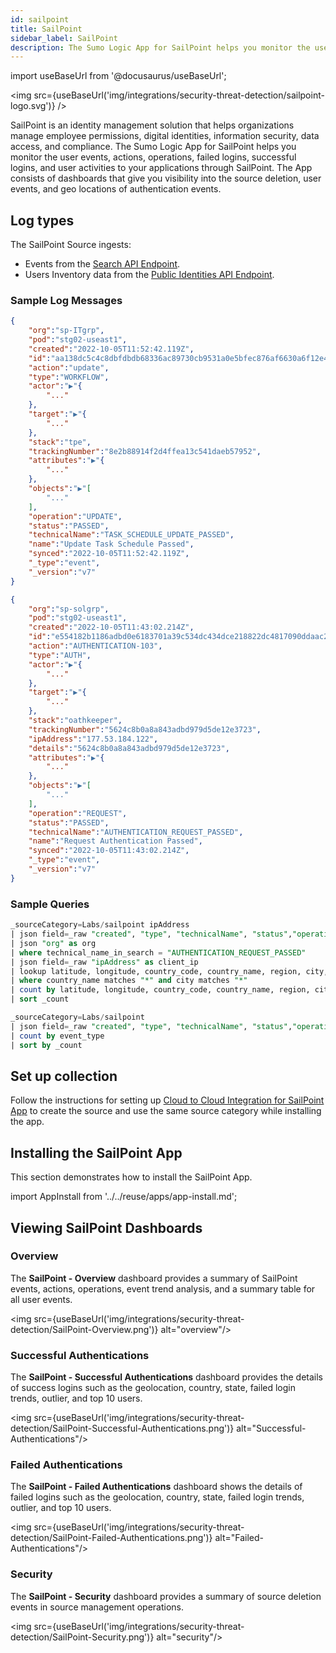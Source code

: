 ```yaml
---
id: sailpoint
title: SailPoint
sidebar_label: SailPoint
description: The Sumo Logic App for SailPoint helps you monitor the user events, actions, operations, failed logins, successful logins, and user activities to your applications through SailPoint.
---
```


import useBaseUrl from '@docusaurus/useBaseUrl';

<img src={useBaseUrl('img/integrations/security-threat-detection/sailpoint-logo.svg')} />

SailPoint is an identity management solution that helps organizations manage employee permissions, digital identities, information security, data access, and compliance. The Sumo Logic App for SailPoint helps you monitor the user events, actions, operations, failed logins, successful logins, and user activities to your applications through SailPoint. The App consists of dashboards that give you visibility into the source deletion, user events, and geo locations of authentication events.

## Log types

The SailPoint Source ingests:

* Events from the [Search API Endpoint](https://developer.sailpoint.com/idn/api/v3/search).
* Users Inventory data from the [Public Identities API Endpoint](https://developer.sailpoint.com/idn/api/v3/get-public-identities).


### Sample Log Messages

```json
{
	"org":"sp-ITgrp",
	"pod":"stg02-useast1",
	"created":"2022-10-05T11:52:42.119Z",
	"id":"aa138dc5c4c8dbfdbdb68336ac89730cb9531a0e5bfec876af6630a6f12e4a2e",
	"action":"update",
	"type":"WORKFLOW",
	"actor":"▶"{
		"..."
	},
	"target":"▶"{
		"..."
	},
	"stack":"tpe",
	"trackingNumber":"8e2b88914f2d4ffea13c541daeb57952",
	"attributes":"▶"{
		"..."
	},
	"objects":"▶"[
		"..."
	],
	"operation":"UPDATE",
	"status":"PASSED",
	"technicalName":"TASK_SCHEDULE_UPDATE_PASSED",
	"name":"Update Task Schedule Passed",
	"synced":"2022-10-05T11:52:42.119Z",
	"_type":"event",
	"_version":"v7"
}
```

```json
{
	"org":"sp-solgrp",
	"pod":"stg02-useast1",
	"created":"2022-10-05T11:43:02.214Z",
	"id":"e554182b1186adbd0e6183701a39c534dc434dce218822dc4817090ddaac2c4c",
	"action":"AUTHENTICATION-103",
	"type":"AUTH",
	"actor":"▶"{
		"..."
	},
	"target":"▶"{
		"..."
	},
	"stack":"oathkeeper",
	"trackingNumber":"5624c8b0a8a843adbd979d5de12e3723",
	"ipAddress":"177.53.184.122",
	"details":"5624c8b0a8a843adbd979d5de12e3723",
	"attributes":"▶"{
		"..."
	},
	"objects":"▶"[
		"..."
	],
	"operation":"REQUEST",
	"status":"PASSED",
	"technicalName":"AUTHENTICATION_REQUEST_PASSED",
	"name":"Request Authentication Passed",
	"synced":"2022-10-05T11:43:02.214Z",
	"_type":"event",
	"_version":"v7"
}
```

### Sample Queries

```sql title="Authentication Event"
_sourceCategory=Labs/sailpoint ipAddress
| json field=_raw "created", "type", "technicalName", "status","operation","actor.name", "action", "name", "target.name", "attributes.sourceName" as created, event_type, technical_name_in_search, event_status, operation, user_name, action, event_desc, target_name, source_name
| json "org" as org
| where technical_name_in_search = "AUTHENTICATION_REQUEST_PASSED"
| json field=_raw "ipAddress" as client_ip
| lookup latitude, longitude, country_code, country_name, region, city, postal_code from geo://location on ip = client_ip
| where country_name matches "*" and city matches "*"
| count by latitude, longitude, country_code, country_name, region, city, postal_code
| sort _count
```


```sql title="SailPoint Event Type"
_sourceCategory=Labs/sailpoint
| json field=_raw "created", "type", "technicalName", "status","operation","actor.name", "action", "name", "target.name", "attributes.sourceName" as created, event_type, technical_name_in_search, event_status, operation, user_name, action, event_desc, target_name, source_name | json "org" as org
| count by event_type
| sort by _count
```

## Set up collection

Follow the instructions for setting up [Cloud to Cloud Integration for SailPoint App](/docs/send-data/hosted-collectors/cloud-to-cloud-integration-framework/sailpoint-source) to create the source and use the same source category while installing the app.


## Installing the SailPoint App

This section demonstrates how to install the SailPoint App.

import AppInstall from '../../reuse/apps/app-install.md';

<AppInstall/>


## Viewing SailPoint Dashboards

### Overview

The **SailPoint - Overview** dashboard provides a summary of SailPoint events, actions, operations, event trend analysis, and a summary table for all user events.

<img src={useBaseUrl('img/integrations/security-threat-detection/SailPoint-Overview.png')} alt="overview"/>


### Successful Authentications

The **SailPoint - Successful Authentications** dashboard provides the details of success logins such as the geolocation, country, state, failed login trends, outlier, and top 10 users.

<img src={useBaseUrl('img/integrations/security-threat-detection/SailPoint-Successful-Authentications.png')} alt="Successful-Authentications"/>


### Failed Authentications

The **SailPoint - Failed Authentications** dashboard shows the details of failed logins such as the geolocation, country, state, failed login trends, outlier, and top 10 users.

<img src={useBaseUrl('img/integrations/security-threat-detection/SailPoint-Failed-Authentications.png')} alt="Failed-Authentications"/>

### Security

The **SailPoint - Security** dashboard provides a summary of source deletion events in source management operations.

<img src={useBaseUrl('img/integrations/security-threat-detection/SailPoint-Security.png')} alt="security"/>
